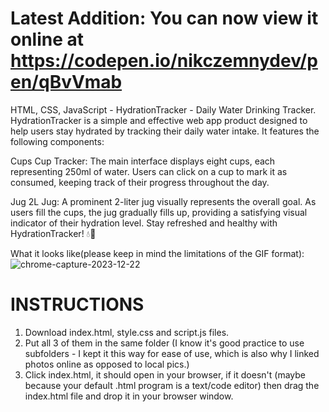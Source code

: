 # Latest Addition: You can now view it online at https://codepen.io/nikczemnydev/pen/qBvVmab #

HTML, CSS, JavaScript - HydrationTracker -  Daily Water Drinking Tracker. HydrationTracker is a simple and effective web app product designed to help users stay hydrated by tracking their daily water intake. It features the following components:

Cups
Cup Tracker: The main interface displays eight cups, each representing 250ml of water. Users can click on a cup to mark it as consumed, keeping track of their progress throughout the day.

Jug
2L Jug: A prominent 2-liter jug visually represents the overall goal. As users fill the cups, the jug gradually fills up, providing a satisfying visual indicator of their hydration level. Stay refreshed and healthy with HydrationTracker! 💧🌊

What it looks like(please keep in mind the limitations of the GIF format):
![chrome-capture-2023-12-22](https://github.com/nikczemnydev/HydrationTracker/assets/136376818/2b7eec3f-66ab-4cdd-99d3-ed8aa2d698ed)

# INSTRUCTIONS #
1. Download index.html, style.css and script.js files.
2. Put all 3 of them in the same folder (I know it's good practice to use subfolders - I kept it this way for ease of use, which is also why I linked photos online as opposed to local pics.)
3. Click index.html, it should open in your browser, if it doesn't (maybe because your default .html program is a text/code editor) then drag the index.html file and drop it in your browser window.
